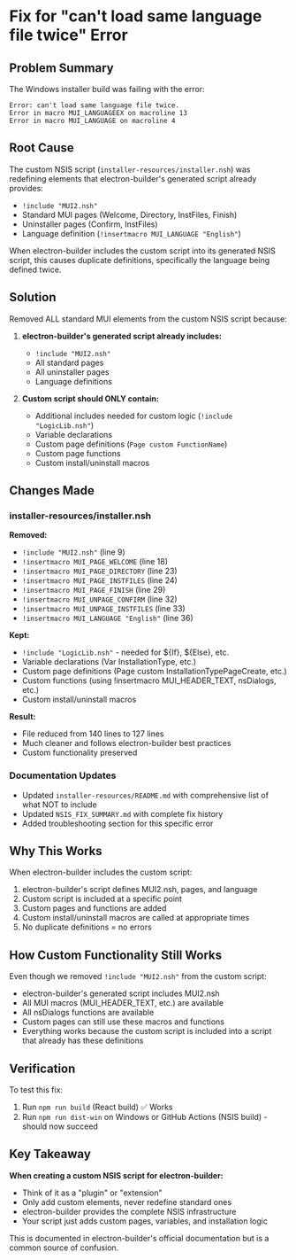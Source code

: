 # Fix for "can't load same language file twice" Error

## Problem Summary
The Windows installer build was failing with the error:
```
Error: can't load same language file twice.
Error in macro MUI_LANGUAGEEX on macroline 13
Error in macro MUI_LANGUAGE on macroline 4
```

## Root Cause
The custom NSIS script (`installer-resources/installer.nsh`) was redefining elements that electron-builder's generated script already provides:
- `!include "MUI2.nsh"` 
- Standard MUI pages (Welcome, Directory, InstFiles, Finish)
- Uninstaller pages (Confirm, InstFiles)
- Language definition (`!insertmacro MUI_LANGUAGE "English"`)

When electron-builder includes the custom script into its generated NSIS script, this causes duplicate definitions, specifically the language being defined twice.

## Solution
Removed ALL standard MUI elements from the custom NSIS script because:

1. **electron-builder's generated script already includes:**
   - `!include "MUI2.nsh"`
   - All standard pages
   - All uninstaller pages
   - Language definitions

2. **Custom script should ONLY contain:**
   - Additional includes needed for custom logic (`!include "LogicLib.nsh"`)
   - Variable declarations
   - Custom page definitions (`Page custom FunctionName`)
   - Custom page functions
   - Custom install/uninstall macros

## Changes Made

### installer-resources/installer.nsh
**Removed:**
- `!include "MUI2.nsh"` (line 9)
- `!insertmacro MUI_PAGE_WELCOME` (line 18)
- `!insertmacro MUI_PAGE_DIRECTORY` (line 23)
- `!insertmacro MUI_PAGE_INSTFILES` (line 24)
- `!insertmacro MUI_PAGE_FINISH` (line 29)
- `!insertmacro MUI_UNPAGE_CONFIRM` (line 32)
- `!insertmacro MUI_UNPAGE_INSTFILES` (line 33)
- `!insertmacro MUI_LANGUAGE "English"` (line 36)

**Kept:**
- `!include "LogicLib.nsh"` - needed for ${If}, ${Else}, etc.
- Variable declarations (Var InstallationType, etc.)
- Custom page definitions (Page custom InstallationTypePageCreate, etc.)
- Custom functions (using !insertmacro MUI_HEADER_TEXT, nsDialogs, etc.)
- Custom install/uninstall macros

**Result:** 
- File reduced from 140 lines to 127 lines
- Much cleaner and follows electron-builder best practices
- Custom functionality preserved

### Documentation Updates
- Updated `installer-resources/README.md` with comprehensive list of what NOT to include
- Updated `NSIS_FIX_SUMMARY.md` with complete fix history
- Added troubleshooting section for this specific error

## Why This Works
When electron-builder includes the custom script:
1. electron-builder's script defines MUI2.nsh, pages, and language
2. Custom script is included at a specific point
3. Custom pages and functions are added
4. Custom install/uninstall macros are called at appropriate times
5. No duplicate definitions = no errors

## How Custom Functionality Still Works
Even though we removed `!include "MUI2.nsh"` from the custom script:
- electron-builder's generated script includes MUI2.nsh
- All MUI macros (MUI_HEADER_TEXT, etc.) are available
- All nsDialogs functions are available
- Custom pages can still use these macros and functions
- Everything works because the custom script is included into a script that already has these definitions

## Verification
To test this fix:
1. Run `npm run build` (React build) ✅ Works
2. Run `npm run dist-win` on Windows or GitHub Actions (NSIS build) - should now succeed

## Key Takeaway
**When creating a custom NSIS script for electron-builder:**
- Think of it as a "plugin" or "extension"
- Only add custom elements, never redefine standard ones
- electron-builder provides the complete NSIS infrastructure
- Your script just adds custom pages, variables, and installation logic

This is documented in electron-builder's official documentation but is a common source of confusion.
